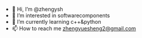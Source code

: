- 👋 Hi, I’m @zhengysh
- 👀 I’m interested in softwarecomponents
- 🌱 I’m currently learning c++&python
- 📫 How to reach me zhengyuesheng2@gmail.com

<!---
zhengysh/zhengysh is a ✨ special ✨ repository because its `README.md` (this file) appears on your GitHub profile.
You can click the Preview link to take a look at your changes.
--->
